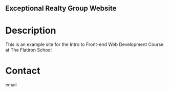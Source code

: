 Exceptional Realty Group Website
---

# Description

This is an example site for the Intro to Front-end Web Development Course at The Flatiron School

# Contact 

email